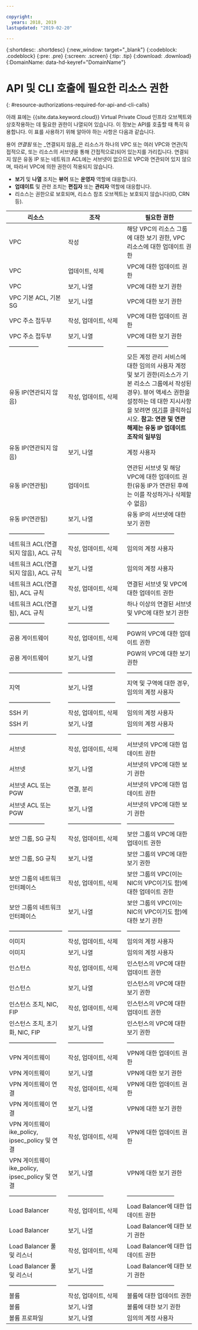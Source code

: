 ```yaml
---

copyright:
  years: 2018, 2019
lastupdated: "2019-02-20"

---
```


{:shortdesc: .shortdesc}
{:new_window: target="_blank"}
{:codeblock: .codeblock}
{:pre: .pre}
{:screen: .screen}
{:tip: .tip}
{:download: .download}
{:DomainName: data-hd-keyref="DomainName"}

# API 및 CLI 호출에 필요한 리소스 권한
{: #resource-authorizations-required-for-api-and-cli-calls}

아래 표에는 {{site.data.keyword.cloud}} Virtual Private Cloud 인프라 오브젝트와 상호작용하는 데 필요한 권한이 나열되어 있습니다. 이 정보는 API를 호출할 때 특히 유용합니다. 이 표를 사용하기 위해 알아야 하는 사항은 다음과 같습니다. 

용어 _연결됨_ 또는 _연결되지 않음_은 리소스가 하나의 VPC 또는 여러 VPC와 연관(직접적으로, 또는 리소스의 서브넷을 통해 간접적으로)되어 있는지를 가리킵니다. 연결되지 않은 유동 IP 또는 네트워크 ACL에는 서브넷이 없으므로 VPC와 연관되어 있지 않으며, 따라서 VPC에 의한 권한이 적용되지 않습니다. 

* **보기** 및 **나열** 조치는 **뷰어** 또는 **운영자** 역할에 대응합니다. 
* **업데이트** 및 관련 조치는 **편집자** 또는 **관리자** 역할에 대응합니다. 
* 리소스는 권한으로 보호되며, 리소스 참조 오브젝트는 보호되지 않습니다(ID, CRN 등). 


| 리소스 | 조작 | 필요한 권한 |
|--------|--------|---------|
| VPC | 작성 | 해당 VPC의 리소스 그룹에 대한 보기 권한, VPC 리소스에 대한 업데이트 권한 |
| VPC | 업데이트, 삭제 | VPC에 대한 업데이트 권한 |
| VPC | 보기, 나열 | VPC에 대한 보기 권한 |
| VPC 기본 ACL, 기본 SG | 보기, 나열 | VPC에 대한 보기 권한 |
| VPC 주소 접두부 | 작성, 업데이트, 삭제 | VPC에 대한 업데이트 권한 |
| VPC 주소 접두부 | 보기, 나열 | VPC에 대한 보기 권한 |
|—————|——————|———————|
| 유동 IP(연관되지 않음) | 작성, 업데이트, 삭제 | 모든 계정 관리 서비스에 대한 임의의 사용자 계정 및 보기 권한(리소스가 기본 리소스 그룹에서 작성된 경우). 뷰어 액세스 권한을 설정하는 데 대한 지시사항을 보려면 [여기](https://{DomainName}/docs/infrastructure/vpc?topic=vpc-managing-user-permissions-for-vpc-resources#setting-up-viewer-access)를 클릭하십시오. **참고: 연관 및 연관 해제는 유동 IP 업데이트 조작의 일부임**|
| 유동 IP(연관되지 않음) | 보기, 나열 | 계정 사용자 |
| 유동 IP(연관됨) | 업데이트 | 연관된 서브넷 및 해당 VPC에 대한 업데이트 권한(유동 IP가 연관된 후에는 이를 작성하거나 삭제할 수 없음) |
| 유동 IP(연관됨) | 보기, 나열 | 유동 IP의 서브넷에 대한 보기 권한 | 
|——————|———————|————————|
| 네트워크 ACL(연결되지 않음), ACL 규칙 | 작성, 업데이트, 삭제 | 임의의 계정 사용자 |
| 네트워크 ACL(연결되지 않음), ACL 규칙 | 보기, 나열 | 임의의 계정 사용자 |
| 네트워크 ACL(연결됨), ACL 규칙 | 작성, 업데이트, 삭제 | 연결된 서브넷 및 VPC에 대한 업데이트 권한 |
| 네트워크 ACL(연결됨), ACL 규칙 | 보기, 나열 | 하나 이상의 연결된 서브넷 및 VPC에 대한 보기 권한 |
|——————|———————|————————|
| 공용 게이트웨이 | 작성, 업데이트, 삭제 | PGW의 VPC에 대한 업데이트 권한 |
| 공용 게이트웨이 | 보기, 나열 | PGW의 VPC에 대한 보기 권한 |
|—————————|————————|———————————|
| 지역 | 보기, 나열 | 지역 및 구역에 대한 경우, 임의의 계정 사용자 |
|———————|————————|—————————|
| SSH 키 | 작성, 업데이트, 삭제 | 임의의 계정 사용자 |
| SSH 키 | 보기, 나열 | 임의의 계정 사용자 |
|————————|—————————|————————|
| 서브넷 | 작성, 업데이트, 삭제 | 서브넷의 VPC에 대한 업데이트 권한 |
| 서브넷 | 보기, 나열 | 서브넷의 VPC에 대한 보기 권한 |
| 서브넷 ACL 또는 PGW | 연결, 분리 | 서브넷의 VPC에 대한 업데이트 권한 |
| 서브넷 ACL 또는 PGW | 보기, 나열 | 서브넷의 VPC에 대한 보기 권한 |
|——————|—————————|————————|
| 보안 그룹, SG 규칙 | 작성, 업데이트, 삭제 | 보안 그룹의 VPC에 대한 업데이트 권한 |
| 보안 그룹, SG 규칙 | 보기, 나열 | 보안 그룹의 VPC에 대한 보기 권한 |
| 보안 그룹의 네트워크 인터페이스 | 작성, 업데이트, 삭제 | 보안 그룹의 VPC(이는 NIC의 VPC이기도 함)에 대한 업데이트 권한 |
| 보안 그룹의 네트워크 인터페이스 | 보기, 나열 | 보안 그룹의 VPC(이는 NIC의 VPC이기도 함)에 대한 보기 권한 |
|—————————|—————————|—————————|
| 이미지 | 작성, 업데이트, 삭제 | 임의의 계정 사용자 |
| 이미지 | 보기, 나열 | 임의의 계정 사용자 |
| 인스턴스 | 작성, 업데이트, 삭제 | 인스턴스의 VPC에 대한 업데이트 권한 |
| 인스턴스 | 보기, 나열 | 인스턴스의 VPC에 대한 보기 권한 |
| 인스턴스 조치, NIC, FIP | 작성, 업데이트, 삭제 | 인스턴스의 VPC에 대한 업데이트 권한 |
| 인스턴스 조치, 초기화, NIC, FIP | 보기, 나열 | 인스턴스의 VPC에 대한 보기 권한 |
|————————|——————|————————|
| VPN 게이트웨이 | 작성, 업데이트, 삭제 | VPN에 대한 업데이트 권한 |
| VPN 게이트웨이 | 보기, 나열 | VPN에 대한 보기 권한 |
| VPN 게이트웨이 연결 | 작성, 업데이트, 삭제 | VPN에 대한 업데이트 권한 |
| VPN 게이트웨이 연결 | 보기, 나열 | VPN에 대한 보기 권한 |
| VPN 게이트웨이 ike_policy, ipsec_policy 및 연결 | 작성, 업데이트, 삭제 | VPN에 대한 업데이트 권한 |
| VPN 게이트웨이 ike_policy, ipsec_policy 및 연결 | 보기, 나열 | VPN에 대한 보기 권한 |
|————————|——————|————————|
| Load Balancer | 작성, 업데이트, 삭제 | Load Balancer에 대한 업데이트 권한 |
| Load Balancer | 보기, 나열 | Load Balancer에 대한 보기 권한 |
| Load Balancer 풀 및 리스너 | 작성, 업데이트, 삭제 | Load Balancer에 대한 업데이트 권한 |
| Load Balancer 풀 및 리스너 | 보기, 나열 | Load Balancer에 대한 보기 권한 |
|————————|——————|————————|
| 볼륨 | 작성, 업데이트, 삭제 | 볼륨에 대한 업데이트 권한
| 볼륨 | 보기, 나열 | 볼륨에 대한 보기 권한 |
| 볼륨 프로파일 | 보기, 나열 | 임의의 계정 사용자 |


